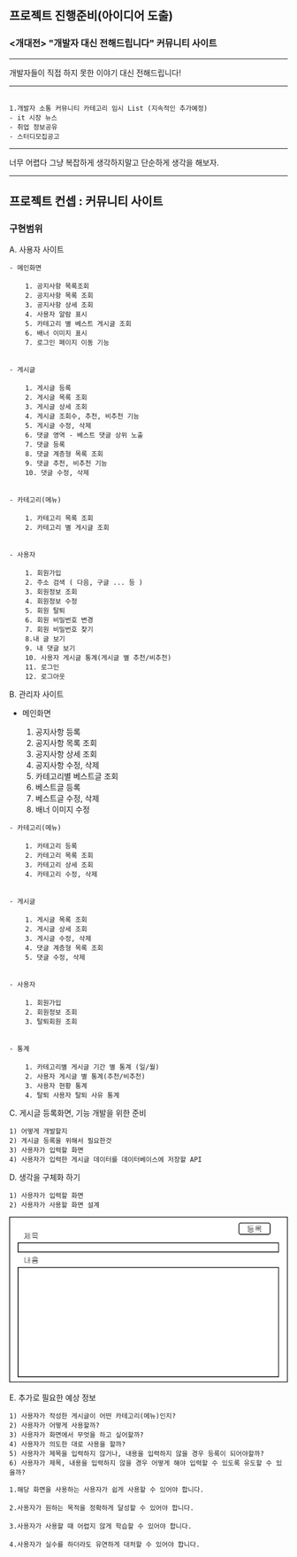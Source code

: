 ## 프로젝트 진행준비(아이디어 도출)


### <개대전> "개발자 대신 전해드립니다" 커뮤니티 사이트


---

 개발자들이 직접 하지 못한 이야기 대신 전해드립니다!

---

```

1.개발자 소통 커뮤니티 카테고리 임시 List (지속적인 추가예정)
- it 시장 뉴스
- 취업 정보공유
- 스터디모집공고

```
---

너무 어렵다 그냥 복잡하게 생각하지말고 단순하게 생각을 해보자.

--- 


## 프로젝트 컨셉 : 커뮤니티 사이트


### 구현범위


A. 사용자 사이트 

    - 메인화면

        1. 공지사항 목록조회
        2. 공지사항 목록 조회
        3. 공지사항 상세 조회
        4. 사용자 알람 표시 
        5. 카테고리 별 베스트 게시글 조회
        6. 배너 이미지 표시
        7. 로그인 페이지 이동 기능
    

    - 게시글 

        1. 게시글 등록
        2. 게시글 목록 조회
        3. 게시글 상세 조회
        4. 게시글 조회수, 추천, 비추천 기능
        5. 게시글 수정, 삭제
        6. 댓글 영역 - 베스트 댓글 상위 노출
        7. 댓글 등록
        8. 댓글 계층형 목록 조회
        9. 댓글 추천, 비추천 기능
        10. 댓글 수정, 삭제


    - 카테고리(메뉴)

        1. 카테고리 목록 조회
        2. 카테고리 별 게시글 조회


    - 사용자

        1. 회원가입
        2. 주소 검색 ( 다음, 구글 ... 등 )
        3. 회원정보 조회
        4. 회원정보 수정
        5. 회원 탈퇴
        6. 회원 비밀번호 변경
        7. 회원 비밀번호 찾기
        8.내 글 보기
        9. 내 댓글 보기
        10. 사용자 게시글 통계(게시글 별 추천/비추천)
        11. 로그인
        12. 로그아웃




B. 관리자 사이트

   - 메인화면

        1. 공지사항 등록
        2. 공지사항 목록 조회
        3. 공지사항 상세 조회
        4. 공지사항 수정, 삭제
        5. 카테고리별 베스트글 조회
        6. 베스트글 등록
        7. 베스트글 수정, 삭제
        8. 배너 이미지 수정


    - 카테고리(메뉴)
    
        1. 카테고리 등록
        2. 카테고리 목록 조회
        3. 카테고리 상세 조회
        4. 카테고리 수정, 삭제


    - 게시글

        1. 게시글 목록 조회
        2. 게시글 상세 조회
        3. 게시글 수정, 삭제
        4. 댓글 계층형 목록 조회
        5. 댓글 수정, 삭제


    - 사용자

        1. 회원가입
        2. 회원정보 조회
        3. 탈퇴회원 조회


    - 통계

        1. 카테고리별 게시글 기간 별 통계 (일/월)
        2. 사용자 게시글 별 통계(추천/비추천)
        3. 사용자 현황 통계
        4. 탈퇴 사용자 탈퇴 사유 통계



C. 게시글 등록화면, 기능 개발을 위한 준비

    1) 어떻게 개발할지
    2) 게시글 등록을 위해서 필요한것
    3) 사용자가 입력할 화면
    4) 사용자가 입력한 게시글 데이터를 데이터베이스에 저장할 API 

D. 생각을 구체화 하기

    1) 사용자가 입력할 화면
    2) 사용자가 사용할 화면 설계

![글쓰기예시](img/%EA%B8%80%EC%93%B0%EA%B8%B0%20%EC%98%88%EC%8B%9C.png)



E. 추가로 필요한 예상 정보

    1) 사용자가 작성한 게시글이 어떤 카테고리(메뉴)인지?
    2) 사용자가 어떻게 사용할까?
    3) 사용자가 화면에서 무엇을 하고 싶어할까?
    4) 사용자가 의도한 대로 사용을 할까?
    5) 사용자가 제목을 입력하지 않거나, 내용을 입력하지 않을 경우 등록이 되어야할까?
    6) 사용자가 제목, 내용을 입력하지 않을 경우 어떻게 해야 입력할 수 있도록 유도할 수 있을까?

```
1.해당 화면을 사용하는 사용자가 쉽게 사용할 수 있어야 합니다.

2.사용자가 원하는 목적을 정확하게 달성할 수 있어야 합니다.

3.사용자가 사용할 때 어렵지 않게 학습할 수 있어야 합니다.

4.사용자가 실수를 하더라도 유연하게 대처할 수 있어야 합니다.

```
